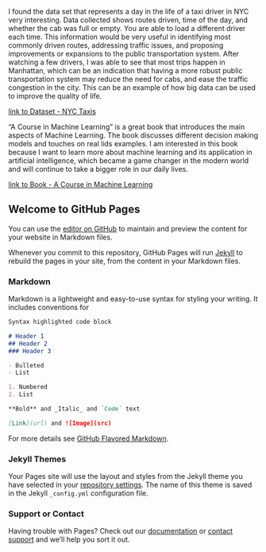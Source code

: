 I found the data set that represents a day in the life of a taxi driver in NYC very interesting. Data collected shows routes driven, time of the day, and whether the cab was full or empty. You are able to load a different driver each time. This information would be very useful in identifying most commonly driven routes, addressing traffic issues, and proposing improvements or expansions to the public transportation system. After watching a few drivers, I was able to see that most trips happen in Manhattan, which can be an indication that having a more robust public transportation system may reduce the need for cabs, and ease the traffic congestion in the city. This can be an example of how big data can be used to improve the quality of life.

[link to Dataset - NYC Taxis](http://chriswhong.github.io/nyctaxi/)

“A Course in Machine Learning” is a great book that introduces the main aspects of Machine Learning. The book discusses different decision making models and touches on real lids examples. I am interested in this book because I want to learn more about machine learning and its application in artificial intelligence, which became a game changer in the modern world and will continue to take a bigger role in our daily lives. 

[link to Book - A Course in Machine Learning](http://ciml.info/)

## Welcome to GitHub Pages

You can use the [editor on GitHub](https://github.com/nmohieddin/nassermohieddin.github.io/edit/gh-pages/index.md) to maintain and preview the content for your website in Markdown files.

Whenever you commit to this repository, GitHub Pages will run [Jekyll](https://jekyllrb.com/) to rebuild the pages in your site, from the content in your Markdown files.

### Markdown

Markdown is a lightweight and easy-to-use syntax for styling your writing. It includes conventions for

```markdown
Syntax highlighted code block

# Header 1
## Header 2
### Header 3

- Bulleted
- List

1. Numbered
2. List

**Bold** and _Italic_ and `Code` text

[Link](url) and ![Image](src)
```

For more details see [GitHub Flavored Markdown](https://guides.github.com/features/mastering-markdown/).

### Jekyll Themes

Your Pages site will use the layout and styles from the Jekyll theme you have selected in your [repository settings](https://github.com/nmohieddin/nassermohieddin.github.io/settings/pages). The name of this theme is saved in the Jekyll `_config.yml` configuration file.

### Support or Contact

Having trouble with Pages? Check out our [documentation](https://docs.github.com/categories/github-pages-basics/) or [contact support](https://support.github.com/contact) and we’ll help you sort it out.
